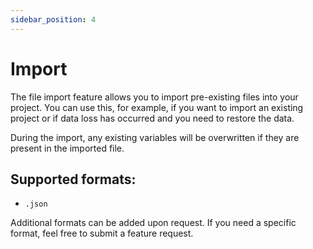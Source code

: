 ```yaml
---
sidebar_position: 4
---
```

# Import

The file import feature allows you to import pre-existing files into your project. You can use this, for example, if you want to import an existing project or if data loss has occurred and you need to restore the data.

During the import, any existing variables will be overwritten if they are present in the imported file.

## Supported formats:
- `.json`

Additional formats can be added upon request. If you need a specific format, feel free to submit a feature request.